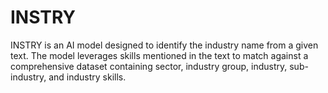 # INSTRY
INSTRY is an AI model designed to identify the industry name from a given text. The model leverages skills mentioned in the text to match against a comprehensive dataset containing sector, industry group, industry, sub-industry, and industry skills.
